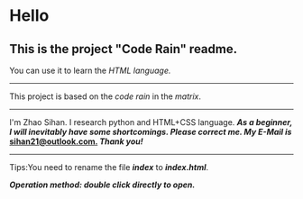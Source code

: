 # Hello
## This is the project "Code Rain" readme.
You can use it to learn the *HTML language.*  
***
This project is based on the *code rain* in the *matrix*.
***
I'm Zhao Sihan. I research python and HTML+CSS language. ***As a beginner, I will inevitably have some shortcomings. Please correct me. My E-Mail is* <u>sihan21@outlook.com.</u> *Thank you!***
***
Tips:You need to rename the file ***index*** to ***index.html***.

***Operation method: double click directly to open.***
